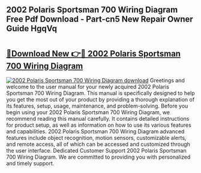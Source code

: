 ## 2002 Polaris Sportsman 700 Wiring Diagram Free Pdf Download - Part-cn5 New Repair Owner Guide HgqVq

# <h2><a href="http://dfswlw.blite.top/?on=2002+Polaris+Sportsman+700+Wiring+Diagram">🔗Download New 👉🔴 2002 Polaris Sportsman 700 Wiring Diagram</a></h2>

[![2002 Polaris Sportsman 700 Wiring Diagram download](https://i.imgur.com/lujVjoI.png)](http://dfswlw.blite.top/?on=2002+Polaris+Sportsman+700+Wiring+Diagram)
Greetings and welcome to the user manual for your newly acquired 2002 Polaris Sportsman 700 Wiring Diagram. This manual is specifically designed to help you get the most out of your product by providing a thorough explanation of its features, setup, usage, maintenance, and problem-solving. Before you begin using your 2002 Polaris Sportsman 700 Wiring Diagram, we recommend reading this manual carefully. It contains detailed instructions for product setup, as well as information on how to use its various features and capabilities. 2002 Polaris Sportsman 700 Wiring Diagram advanced features include object recognition, motion sensors, customizable alerts, and remote access, all of which can be accessed and customized through the user interface. Dedicated Customer Support 2002 Polaris Sportsman 700 Wiring Diagram. We are committed to providing you with personalized and timely support.
